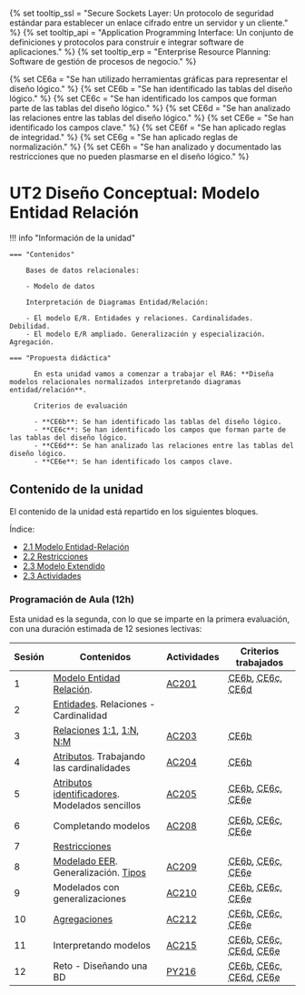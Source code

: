 {% set tooltip_ssl = "Secure Sockets Layer: Un protocolo de seguridad estándar para establecer un enlace cifrado entre un servidor y un cliente." %}
{% set tooltip_api = "Application Programming Interface: Un conjunto de definiciones y protocolos para construir e integrar software de aplicaciones." %}
{% set tooltip_erp = "Enterprise Resource Planning: Software de gestión de procesos de negocio." %}

{% set CE6a = "Se han utilizado herramientas gráficas para representar el diseño lógico." %}
{% set CE6b = "Se han identificado las tablas del diseño lógico." %}
{% set CE6c = "Se han identificado los campos que forman parte de las tablas del diseño lógico." %}
{% set CE6d = "Se han analizado las relaciones entre las tablas del diseño lógico." %}
{% set CE6e = "Se han identificado los campos clave." %}
{% set CE6f = "Se han aplicado reglas de integridad." %}
{% set CE6g = "Se han aplicado reglas de normalización." %}
{% set CE6h = "Se han analizado y documentado las restricciones que no pueden plasmarse en el diseño lógico." %}

# UT2 **Diseño Conceptual: Modelo Entidad Relación**

!!! info "Información de la unidad"

    === "Contenidos"

        Bases de datos relacionales:

        - Modelo de datos

        Interpretación de Diagramas Entidad/Relación:

        - El modelo E/R. Entidades y relaciones. Cardinalidades. Debilidad.
        - El modelo E/R ampliado. Generalización y especialización. Agregación.

    === "Propuesta didáctica"

          En esta unidad vamos a comenzar a trabajar el RA6: **Diseña modelos relacionales normalizados interpretando diagramas entidad/relación**.

          Criterios de evaluación

          - **CE6b**: Se han identificado las tablas del diseño lógico.
          - **CE6c**: Se han identificado los campos que forman parte de las tablas del diseño lógico.
          - **CE6d**: Se han analizado las relaciones entre las tablas del diseño lógico.
          - **CE6e**: Se han identificado los campos clave.



## **Contenido de la unidad**

El contenido de la unidad está repartido en los siguientes bloques.

Índice:

- [2.1 Modelo Entidad-Relación](./2.1-ModeloER.md)
- [2.2 Restricciones](./2.2-Restricciones.md)
- [2.3 Modelo Extendido](./2.3-Modelo-extendido.md)
- [2.3 Actividades](./2.3-Actividades.md)


### Programación de Aula (12h)

  Esta unidad es la segunda, con lo que se imparte en la primera evaluación, con una duración estimada de 12 sesiones lectivas:

  | Sesión | Contenidos | Actividades | Criterios trabajados |
  | --- | --- | --- | --- |
  | 1 | [Modelo Entidad Relación](2.1-ModeloER.md#2-el-modelo-entidad-relación). | [AC201](./2.A-Actividades.md#ac201-rabd6--ce6b-ce6c) | <abbr title="{{ CE6b }}">CE6b</abbr>, <abbr title="{{ CE6c }}">CE6c</abbr>, <abbr title="{{ CE6d }}">CE6d</abbr> |
  | 2 | [Entidades](2.1-ModeloER.md#️entidades). Relaciones - Cardinalidad |  |  |
  | 3 | [Relaciones](2.1-ModeloER.md#relaciones) [1:1](2.1-ModeloER.md#relacion-11), [1:N](2.1-ModeloER.md#relacion-1n), [N:M](2.1-ModeloER.md#relacion-nm) | [AC203](./2.A-Actividades.md#ac203-rabd6--ce6d) | <abbr title="{{ CE6b }}">CE6b</abbr> |
  | 4 | [Atributos](2.1-ModeloER.md#atributos). Trabajando las cardinalidades | [AC204](./2.A-Actividades.md#ac204-rabd6--ce6d) | <abbr title="{{ CE6b }}">CE6b</abbr> |
  | 5 | [Atributos identificadores](2.1-ModeloER.md#identificadores). Modelados sencillos | [AC205](./2.A-Actividades.md#ac205-rabd6--ce6b-ce6c-ce6e) | <abbr title="{{ CE6b }}">CE6b</abbr>, <abbr title="{{ CE6c }}">CE6c</abbr>, <abbr title="{{ CE6e }}">CE6e</abbr> |
  | 6 | Completando modelos | [AC208](./2.A-Actividades.md#ac208-rabd6--ce6b-ce6c-ce6e) | <abbr title="{{ CE6b }}">CE6b</abbr>, <abbr title="{{ CE6c }}">CE6c</abbr>, <abbr title="{{ CE6e }}">CE6e</abbr> |
  | 7 | [Restricciones](https://aitor-medrano.github.io/bd/02er.html#restricciones) |  |  |
  | 8 | [Modelado EER](https://aitor-medrano.github.io/bd/02er.html#el-modelo-entidad-relacion-extendido). Generalización. [Tipos](https://aitor-medrano.github.io/bd/02er.html#tipos_1) | [AC209](./2.A-Actividades.md#ac209-rabd6--ce6b-ce6c-ce6e) | <abbr title="{{ CE6b }}">CE6b</abbr>, <abbr title="{{ CE6c }}">CE6c</abbr>, <abbr title="{{ CE6e }}">CE6e</abbr> |
  | 9 | Modelados con generalizaciones | [AC210](./2.A-Actividades.md#ac210-rabd6--ce6b-ce6c-ce6e) | <abbr title="{{ CE6b }}">CE6b</abbr>, <abbr title="{{ CE6c }}">CE6c</abbr>, <abbr title="{{ CE6e }}">CE6e</abbr> |
  | 10 | [Agregaciones](https://aitor-medrano.github.io/bd/02er.html#agregacion) | [AC212](./2.A-Actividades.md#ac212-rabd6--ce6b-ce6c-ce6e) | <abbr title="{{ CE6b }}">CE6b</abbr>, <abbr title="{{ CE6c }}">CE6c</abbr>, <abbr title="{{ CE6e }}">CE6e</abbr> |
  | 11 | Interpretando modelos | [AC215](./2.A-Actividades.md#ac215-rabd6--ce6b-ce6c-ce6d-ce6e) | <abbr title="{{ CE6b }}">CE6b</abbr>, <abbr title="{{ CE6c }}">CE6c</abbr>, <abbr title="{{ CE6d }}">CE6d</abbr>, <abbr title="{{ CE6e }}">CE6e</abbr> |
  | 12 | Reto - Diseñando una BD | [PY216](./2.A-Actividades.md#py216-rabd6--ce6b-ce6c-ce6d-ce6e) | <abbr title="{{ CE6b }}">CE6b</abbr>, <abbr title="{{ CE6c }}">CE6c</abbr>, <abbr title="{{ CE6d }}">CE6d</abbr>, <abbr title="{{ CE6e }}">CE6e</abbr> |

